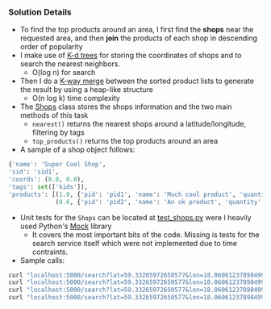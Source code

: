 ### Solution Details
* To find the top products around an area, I first find the **shops** near the requested area, and then **join** the products of each shop in descending order of popularity 
* I make use of [K-d trees](https://en.wikipedia.org/wiki/K-d_tree) for storing the coordinates of shops and to search the nearest neighbors.  
  * O(log n) for search
* Then I do a [K-way merge](https://en.wikipedia.org/wiki/K-Way_Merge_Algorithms) between the sorted product lists to generate the result by using a heap-like structure  
  * O(n log k) time complexity
* The [Shops](https://github.com/helderm/tictail_task/blob/master/server/shops.py) class stores the shops information and the two main methods of this task  
  * `nearest()` returns the nearest shops around a latitude/longitude, filtering by tags
  * `top_products()` returns the top products around an area
* A sample of a shop object follows:
```python 
{'name': 'Super Cool Shop',  
'sid': 'sid1',  
'coords': (0.0, 0.0),  
'tags': set(['kids']),  
'products': [(1.0, {'pid': 'pid1', 'name': 'Much cool product', 'quantity': 1}),  
             (0.6, {'pid': 'pid2', 'name': 'An ok product', 'quantity': 1})]}
```
* Unit tests for the `Shops` can be located at [test_shops.py](https://github.com/helderm/tictail_task/blob/master/tests/test_shops.py) were I heavily used Python's [Mock](https://mock.readthedocs.io/en/latest/) library  
  * It covers the most important bits of the code. Missing is tests for the search service itself which were not implemented due to time contraints.  
*  Sample calls:
```bash
curl "localhost:5000/search?lat=59.33265972650577&lon=18.06061237898499"
curl "localhost:5000/search?lat=59.33265972650577&lon=18.06061237898499&limit=5"
curl "localhost:5000/search?lat=59.33265972650577&lon=18.06061237898499&dist=1"
curl "localhost:5000/search?lat=59.33265972650577&lon=18.06061237898499&tag=cool&tag=men"
```
  
